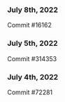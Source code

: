 ### July 8th, 2022

Commit #16162

### July 5th, 2022

Commit #314353


### July 4th, 2022

Commit #72281
